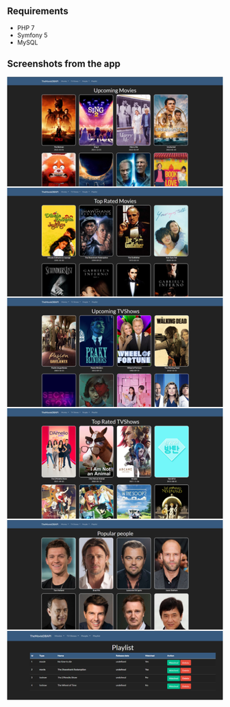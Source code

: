 ## Requirements
* PHP 7
* Symfony 5
* MySQL

## Screenshots from the app
<img src="img/upcoming_movies.PNG" alt="Upcoming movies">
<img src="img/top_rated_movies.PNG" alt="Top rated movies">
<img src="img/upcoming_tvshows.PNG" alt="Upcoming tvshows">
<img src="img/top_rated_tvshows.PNG" alt="Top rated tvshows">
<img src="img/popular_people.PNG" alt="Popular people">
<img src="img/playlist.PNG" alt="Playlist">
